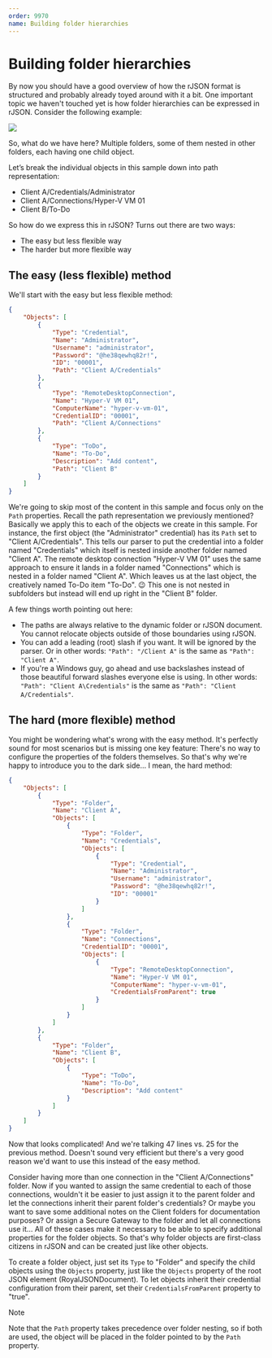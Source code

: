 ```yaml
---
order: 9970
name: Building folder hierarchies
---
```


# Building folder hierarchies

By now you should have a good overview of how the rJSON format is structured and probably already toyed around with it a bit. One important topic we haven't touched yet is how folder hierarchies can be expressed in rJSON. Consider the following example:

![](~/images/Scripting/rJSON/Screenshot_4.png)

So, what do we have here? Multiple folders, some of them nested in other folders, each having one child object.

Let’s break the individual objects in this sample down into path representation:
- Client A/Credentials/Administrator
- Client A/Connections/Hyper-V VM 01
- Client B/To-Do

So how do we express this in rJSON? Turns out there are two ways:
- The easy but less flexible way
- The harder but more flexible way

## The easy (less flexible) method

We'll start with the easy but less flexible method:

```json
{
	"Objects": [
		{
			"Type": "Credential",
			"Name": "Administrator",
			"Username": "administrator",
			"Password": "@he38qewhq82r!",
			"ID": "00001",
			"Path": "Client A/Credentials"
		},
		{
			"Type": "RemoteDesktopConnection",
			"Name": "Hyper-V VM 01",
			"ComputerName": "hyper-v-vm-01",
			"CredentialID": "00001",
			"Path": "Client A/Connections"
		},
		{
			"Type": "ToDo",
			"Name": "To-Do",
			"Description": "Add content",
			"Path": "Client B"
		}
	]
}
```

We're going to skip most of the content in this sample and focus only on the `Path` properties.
Recall the path representation we previously mentioned? Basically we apply this to each of the objects we create in this sample.
For instance, the first object (the "Administrator" credential) has its `Path` set to "Client A/Credentials". This tells our parser to put the credential into a folder named "Credentials" which itself is nested inside another folder named "Client A".
The remote desktop connection "Hyper-V VM 01" uses the same approach to ensure it lands in a folder named "Connections" which is nested in a folder named "Client A".
Which leaves us at the last object, the creatively named To-Do item "To-Do". 😉 This one is not nested in subfolders but instead will end up right in the "Client B" folder.

A few things worth pointing out here:
- The paths are always relative to the dynamic folder or rJSON document. You cannot relocate objects outside of those boundaries using rJSON.
- You can add a leading (root) slash if you want. It will be ignored by the parser. Or in other words: `"Path": "/Client A"` is the same as `"Path": "Client A"`.
- If you're a Windows guy, go ahead and use backslashes instead of those beautiful forward slashes everyone else is using. In other words: `"Path": "Client A\Credentials"` is the same as `"Path": "Client A/Credentials"`.


## The hard (more flexible) method

You might be wondering what's wrong with the easy method. It's perfectly sound for most scenarios but is missing one key feature: There's no way to configure the properties of the folders themselves. So that's why we're happy to introduce you to the dark side… I mean, the hard method:

```json
{
	"Objects": [
		{
			"Type": "Folder",
			"Name": "Client A",
			"Objects": [
				{
					"Type": "Folder",
					"Name": "Credentials",
					"Objects": [
						{
							"Type": "Credential",
							"Name": "Administrator",
							"Username": "administrator",
							"Password": "@he38qewhq82r!",
							"ID": "00001"
						}
					]
				},
				{
					"Type": "Folder",
					"Name": "Connections",
					"CredentialID": "00001",
					"Objects": [
						{
							"Type": "RemoteDesktopConnection",
							"Name": "Hyper-V VM 01",
							"ComputerName": "hyper-v-vm-01",
							"CredentialsFromParent": true
						}
					]
				}
			]
		},
		{
			"Type": "Folder",
			"Name": "Client B",
			"Objects": [
				{
					"Type": "ToDo",
					"Name": "To-Do",
					"Description": "Add content"
				}
			]
		}
	]
}
```

Now that looks complicated! And we're talking 47 lines vs. 25 for the previous method. Doesn't sound very efficient but there's a very good reason we'd want to use this instead of the easy method.

Consider having more than one connection in the "Client A/Connections" folder. Now if you wanted to assign the same credential to each of those connections, wouldn't it be easier to just assign it to the parent folder and let the connections inherit their parent folder's credentials? Or maybe you want to save some additional notes on the Client folders for documentation purposes? Or assign a Secure Gateway to the folder and let all connections use it… All of these cases make it necessary to be able to specify additional properties for the folder objects. So that's why folder objects are first-class citizens in rJSON and can be created just like other objects.

To create a folder object, just set its `Type` to "Folder" and specify the child objects using the `Objects` property, just like the `Objects` property of the root JSON element (RoyalJSONDocument).
To let objects inherit their credential configuration from their parent, set their `CredentialsFromParent` property to "true".

> [!Note]
> Note that the `Path` property takes precedence over folder nesting, so if both are used, the object will be placed in the folder pointed to by the `Path` property.